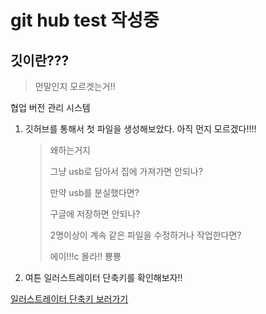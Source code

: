 # git hub test 작성중

## 깃이란???

> 먼말인지 모르겟는거!!

협업 버전 관리 시스템



1. 깃허브를  통해서 첫 파일을 생성해보았다. 아직 먼지 모르겠다!!!!

   > 왜하는거지
   >
   > 그냥 usb로 담아서 집에 가져가면 안되나?
   >
   > 만약 usb를 분실했다면?
   >
   > 구글에 저장하면 안되나?
   >
   > 2명이상이 계속 같은 파일을 수정하거나 작업한다면?
   >
   > 에이!!!c 몰라!! 뿅뿅

2. 여튼 일러스트레이터 단축키를 확인해보자!!

 [일러스트레이터 단축키 보러가기](./bbang.md)

